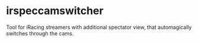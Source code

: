 # irspeccamswitcher
Tool for iRacing streamers with additional spectator view, that automagically switches through the cams.
